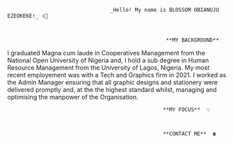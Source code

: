                                      _Hello! My name is BLOSSOM OBIANUJU EZEOKEKE!_ ✌😬



                                                       **MY BACKGROUND**


I graduated Magna cum laude in Cooperatives Management from the National Open University of Nigeria and, I hold a sub degree in Human Resource Management from the University of Lagos, Nigeria. My most recent employement was with a Tech and Graphics firm in 2021. I worked as the Admin Manager ensuring that all graphic designs and stationery were delivered promptly and, at the the highest standard whilst, managing and optimising the manpower of the Organisation.



                                                      **MY FOCUS**  💡



                                                      **CONTACT ME**  ☎



